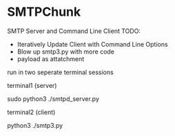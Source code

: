 # SMTPChunk
SMTP Server and Command Line Client 
TODO: 

- Iteratively Update Client with Command Line Options
- Blow up smtp3.py with more code
- payload as attatchment
 
run in two seperate terminal sessions

  terminal1 
  (server)
  
  sudo python3 ./smtpd_server.py

  terminal2 
  (client)
  
  python3 ./smtp3.py
